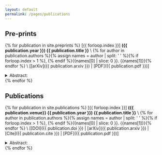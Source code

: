 ```yaml
---
layout: default
permalink: /pages/publications
---
```


## Pre-prints

{% for publication in site.preprints %}
[{{ forloop.index }}] **({{ publication.year }}) {{ publication.title }}** \\
{% for author in publication.authors %}{% assign names = author | split: ' ' %}{% if forloop.index > 1 %}, {% endif %}{{names[0] | slice: 0 }}. {{names[1]}}{% endfor %} \\
[[arXiv]({{ publication.arxiv }}) | [PDF]({{ publication.pdf }})]
<details>
  <summary>Abstract:</summary>

  {{ publication.abstract }}
</details>
{% endfor %}

## Publications

{% for publication in site.publications %}
[{{ forloop.index }}] **({{ publication.venue}} {{ publication.year }}) {{ publication.title }}** \\
{% for author in publication.authors %}{% assign names = author | split: ' ' %}{% if forloop.index > 1 %}, {% endif %}{{names[0] | slice: 0 }}. {{names[1]}}{% endfor %} \\
[[DOI]({{ publication.doi }}) | [arXiv]({{ publication.arxiv }}) | [Cite]({{ publication.cite }}) | [PDF]({{ publication.pdf }})]
<details>
  <summary>Abstract:</summary>

  {{ publication.abstract }}
</details>
{% endfor %}
